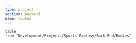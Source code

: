 ```yaml
---
type: project
section: backend
name: routes
---
```


```dataview
table
from "Development/Projects/Sports Fantasy/Back-End/Routes"
```


